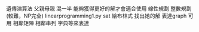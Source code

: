 遺傳演算法 父親母親 混一半 能夠獲得更好的解才會適合使用
線性規劃 整數規劃(較難，NP完全) linearprogramming1.py
sat 給布林式 找出她的解
表達graph 可用 相鄰矩陣 相鄰串列 字典等來表達